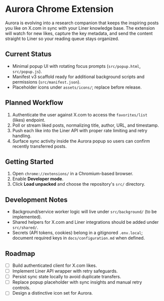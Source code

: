 # Aurora Chrome Extension

Aurora is evolving into a research companion that keeps the inspiring posts you like on X.com in sync with your Liner knowledge base. The extension will watch for new likes, capture the key metadata, and send the content straight to Liner so your reading queue stays organized.

## Current Status

- Minimal popup UI with rotating focus prompts (`src/popup.html`, `src/popup.js`).
- Manifest v3 scaffold ready for additional background scripts and permissions (`src/manifest.json`).
- Placeholder icons under `assets/icons/`; replace before release.

## Planned Workflow

1. Authenticate the user against X.com to access the `favorites/list` (likes) endpoint.
2. Poll or stream liked posts, normalizing title, author, URL, and timestamp.
3. Push each like into the Liner API with proper rate limiting and retry handling.
4. Surface sync activity inside the Aurora popup so users can confirm recently transferred posts.

## Getting Started

1. Open `chrome://extensions/` in a Chromium-based browser.
2. Enable **Developer mode**.
3. Click **Load unpacked** and choose the repository's `src/` directory.

## Development Notes

- Background/service worker logic will live under `src/background/` (to be implemented).
- Shared helpers for X.com and Liner integrations should be added under `src/shared/`.
- Secrets (API tokens, cookies) belong in a gitignored `.env.local`; document required keys in `docs/configuration.md` when defined.

## Roadmap

- [ ] Build authenticated client for X.com likes.
- [ ] Implement Liner API wrapper with retry safeguards.
- [ ] Persist sync state locally to avoid duplicate transfers.
- [ ] Replace popup placeholder with sync insights and manual retry controls.
- [ ] Design a distinctive icon set for Aurora.
